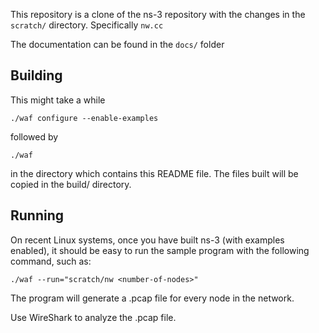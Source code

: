 This repository is a clone of the ns-3 repository with the changes in the `scratch/` directory. Specifically `nw.cc`

The documentation can be found in the `docs/` folder
## Building

This might take a while

```shell
./waf configure --enable-examples
```

followed by

```shell
./waf
```

in the directory which contains this README file. The files
built will be copied in the build/ directory.

## Running 

On recent Linux systems, once you have built ns-3 (with examples
enabled), it should be easy to run the sample program with the
following command, such as:

```shell
./waf --run="scratch/nw <number-of-nodes>"
```

The program will generate a .pcap file for every node in the network.

Use WireShark to analyze the .pcap file.
